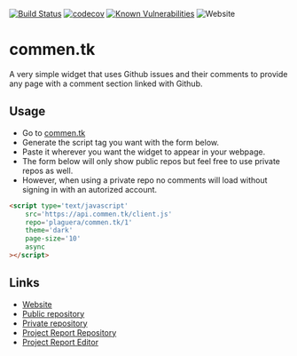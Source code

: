[![Build Status](https://travis-ci.com/plaguera/commen.tk.svg?branch=master)](https://travis-ci.com/plaguera/commen.tk)
[![codecov](https://codecov.io/gh/plaguera/commen.tk/branch/master/graph/badge.svg)](https://codecov.io/gh/plaguera/commen.tk)
[![Known Vulnerabilities](https://snyk.io/test/github/plaguera/commen.tk/badge.svg?targetFile=package.json)](https://snyk.io/test/github/plaguera/commen.tk?targetFile=package.json)
![Website](https://img.shields.io/website?url=https%3A%2F%2Fapi.commen.tk)

# commen.tk
A very simple widget that uses Github issues and their comments to provide any page with a comment section linked with Github.

## Usage
 * Go to [commen.tk](https://commen.tk/)
 * Generate the script tag you want with the form below.
 * Paste it wherever you want the widget to appear in your webpage.
 * The form below will only show public repos but feel free to use private repos as well.
 * However, when using a private repo no comments will load without signing in with an autorized account.

```html
<script type='text/javascript'
    src='https://api.commen.tk/client.js'
    repo='plaguera/commen.tk/1'
    theme='dark'
    page-size='10'
    async
></script>
```

## Links
 * [Website](https://commen.tk/)
 * [Public repository](https://github.com/plaguera/commen.tk)
 * [Private repository](https://github.com/ULL-ESIT-GRADOII-TFG/tfm-pedro-laguera-software)
 * [Project Report Repository](https://github.com/ULL-ESIT-GRADOII-TFG/tfm-pedro-laguera-memoria)
 * [Project Report Editor](https://www.overleaf.com/project/5e3bd35c017c9500019348e4)